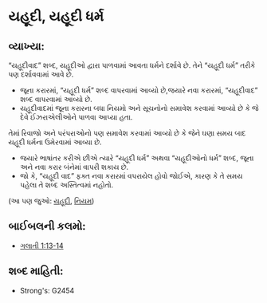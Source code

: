 # યહૂદી, યહૂદી ધર્મ 

## વ્યાખ્યા: 

“યહૂદીવાદ” શબ્દ, યહૂદીઓ દ્વારા પાળવામાં આવતા ધર્મને દર્શાવે છે.
તેને “યહૂદી ધર્મ” તરીકે પણ દર્શાવવામાં આવે છે.

* જૂના કરારમાં, “યહૂદી ધર્મ” શબ્દ વાપરવામાં આવ્યો છે,જયારે નવા કરારમાં, “યહૂદીવાદ” શબ્દ વાપરવામાં આવ્યો છે.
* યહૂદીવાદમાં જૂના કરારના બધા નિયમો અને સૂચનોનો સમાવેશ કરવામાં આવ્યો છે કે જે દેવે ઈઝરાએલીઓને પાળવા આપ્યા હતા.

તેમાં રિવાજો અને પરંપરાઓનો પણ સમાવેશ કરવામાં આવ્યો છે કે જેને ઘણા સમય બાદ યહૂદી ધર્મના ઉમેરવામાં આવ્યા છે.

* જયારે ભાષાંતર કરીએ છીએ ત્યારે “યહૂદી ધર્મ” અથવા “યહૂદીઓનો ધર્મ” શબ્દ, જૂના અને નવા કરાર બંનેમાં વાપરી શકાય છે.
* જો કે, “યહૂદી વાદ” ફક્ત નવા કરારમાં વપરાયેલ હોવો જોઈએ, કારણ કે તે સમય પહેલા તે શબ્દ અસ્તિત્વમાં નહોતો.

(આ પણ જુઓ: [યહૂદી](../kt/jew.md), [નિયમ](../kt/lawofmoses.md))

## બાઈબલની કલમો: 

* [ગલાતી 1:13-14](rc://gu/tn/help/gal/01/13)

## શબ્દ માહિતી: 

* Strong's: G2454
